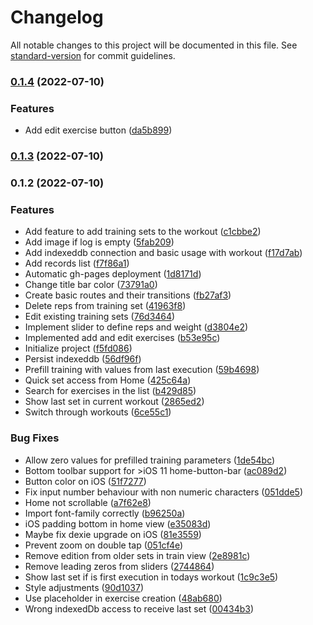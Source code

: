 # Changelog

All notable changes to this project will be documented in this file. See [standard-version](https://github.com/conventional-changelog/standard-version) for commit guidelines.

### [0.1.4](https://github.com/stefan-rink/fit-records/compare/v0.1.3...v0.1.4) (2022-07-10)


### Features

* Add edit exercise button ([da5b899](https://github.com/stefan-rink/fit-records/commit/da5b899c59e85b20367c98834721dd0e03723923))

### [0.1.3](https://github.com/stefan-rink/fit-records/compare/v0.1.2...v0.1.3) (2022-07-10)

### 0.1.2 (2022-07-10)


### Features

* Add feature to add training sets to the workout ([c1cbbe2](https://github.com/stefan-rink/fit-records/commit/c1cbbe2c651544f9f493884d4374692b702e1c4c))
* Add image if log is empty ([5fab209](https://github.com/stefan-rink/fit-records/commit/5fab209e9fedb154c6d8e1a1b37126eeceed1db8))
* Add indexeddb connection and basic usage with workout ([f17d7ab](https://github.com/stefan-rink/fit-records/commit/f17d7ab80fb15943378749dd04f5b1970707fefd))
* Add records list ([f7f86a1](https://github.com/stefan-rink/fit-records/commit/f7f86a1fe3a63070a2d76994e5f000028c539261))
* Automatic gh-pages deployment ([1d8171d](https://github.com/stefan-rink/fit-records/commit/1d8171d659c2b3dab34d464556666b7bbf5eb57f))
* Change title bar color ([73791a0](https://github.com/stefan-rink/fit-records/commit/73791a0235b428b6b22b594372458b8553970484))
* Create basic routes and their transitions ([fb27af3](https://github.com/stefan-rink/fit-records/commit/fb27af3422959ab0ed8af3935e11cf8122fc730e))
* Delete reps from training set ([41963f8](https://github.com/stefan-rink/fit-records/commit/41963f88dc7028100d1854fb4a541e787c5d83e6))
* Edit existing training sets ([76d3464](https://github.com/stefan-rink/fit-records/commit/76d3464031b77f406bbef5e5c7ab7a27f8b5d3b9))
* Implement slider to define reps and weight ([d3804e2](https://github.com/stefan-rink/fit-records/commit/d3804e2b82cbc239295423a103afd359d50589a9))
* Implemented add and edit exercises ([b53e95c](https://github.com/stefan-rink/fit-records/commit/b53e95c4b1a34dd8fe0db8d31f15615d22aea19c))
* Initialize project ([f5fd086](https://github.com/stefan-rink/fit-records/commit/f5fd086160b7d6e2273bd5e275119290ef71f7fe))
* Persist indexeddb ([56df96f](https://github.com/stefan-rink/fit-records/commit/56df96f09dbf5c974ccd3f297717a0122fbb9889))
* Prefill training with values from last execution ([59b4698](https://github.com/stefan-rink/fit-records/commit/59b4698bfc4ad5cf222f44e09e714261909fb683))
* Quick set access from Home ([425c64a](https://github.com/stefan-rink/fit-records/commit/425c64a6a0da5d7a0e4a4c237c6490606e0668ba))
* Search for exercises in the list ([b429d85](https://github.com/stefan-rink/fit-records/commit/b429d85ff9b81a8f96cf45d07d51d2ec2423a580))
* Show last set in current workout ([2865ed2](https://github.com/stefan-rink/fit-records/commit/2865ed2fd4623980e9e876a32b03c3dc88ec35ca))
* Switch through workouts ([6ce55c1](https://github.com/stefan-rink/fit-records/commit/6ce55c1e820e4a304adfebf458a4d41e1af3174d))


### Bug Fixes

* Allow zero values for prefilled training parameters ([1de54bc](https://github.com/stefan-rink/fit-records/commit/1de54bc0d24b58b29be4536c4ae2831ab95c3154))
* Bottom toolbar support for >iOS 11 home-button-bar ([ac089d2](https://github.com/stefan-rink/fit-records/commit/ac089d2923aa81d3a4f83b6c08ed6b933bc5ba8c))
* Button color on iOS ([51f7277](https://github.com/stefan-rink/fit-records/commit/51f72772f2ba7fcdfbd39d43c8ebfd86456cfb11))
* Fix input number behaviour with non numeric characters ([051dde5](https://github.com/stefan-rink/fit-records/commit/051dde5918f32734fd73f2010d529b7cac1fa154))
* Home not scrollable ([a7f62e8](https://github.com/stefan-rink/fit-records/commit/a7f62e8541c7709f3f64e4a30edb44100c55b2e0))
* Import font-family correctly ([b96250a](https://github.com/stefan-rink/fit-records/commit/b96250a98cf85949027176a16810c47ad6db22f4))
* iOS padding bottom in home view ([e35083d](https://github.com/stefan-rink/fit-records/commit/e35083dc69744e19f49f696ef1efe8fc7d2ecc2d))
* Maybe fix dexie upgrade on iOS ([81e3559](https://github.com/stefan-rink/fit-records/commit/81e3559b66c11baf83bc304a6848e13f93f69a5d))
* Prevent zoom on double tap ([051cf4e](https://github.com/stefan-rink/fit-records/commit/051cf4ee2759f0dbb0ca0b8d4a3962b414455cfa))
* Remove edition from older sets in train view ([2e8981c](https://github.com/stefan-rink/fit-records/commit/2e8981c01c9db52527466321f95d3e929ac7e32f))
* Remove leading zeros from sliders ([2744864](https://github.com/stefan-rink/fit-records/commit/27448647a8747a206a4c34a37a6706870f7dce89))
* Show last set if is first execution in todays workout ([1c9c3e5](https://github.com/stefan-rink/fit-records/commit/1c9c3e5b02d4af399db631fec582cf335bd2bfbb))
* Style adjustments ([90d1037](https://github.com/stefan-rink/fit-records/commit/90d1037dbe47b1a231bbe9a175e815b311fac8ca))
* Use placeholder in exercise creation ([48ab680](https://github.com/stefan-rink/fit-records/commit/48ab680154f7235061e2afbf38cdd8741760545b))
* Wrong indexedDb access to receive last set ([00434b3](https://github.com/stefan-rink/fit-records/commit/00434b34d605dbb2acb9f6b73e5a2a98844316db))

